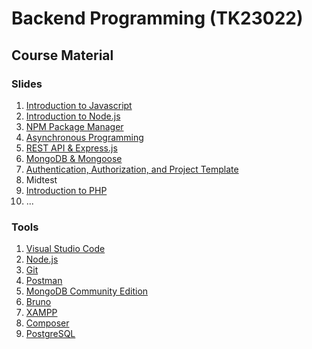 # Backend Programming (TK23022)

## Course Material

### Slides

1. [Introduction to Javascript](https://docs.google.com/presentation/d/1wg73xY-9s4Y-KHBQCZWmXZm_Ee8QbcDolOV5zvtH0jY/edit?usp=sharing)
2. [Introduction to Node.js](https://docs.google.com/presentation/d/1PXvxZMtSGrCz1cPZpMZXU4g2aCk6eCTt3eJ5pm34ejc/edit?usp=sharing)
3. [NPM Package Manager](https://docs.google.com/presentation/d/1mDibtiDlO0y_ikPIhODVUEGiMRkE7z1n3qDurrvAGN8/edit?usp=sharing)
4. [Asynchronous Programming](https://docs.google.com/presentation/d/1jhqIiuab_Bj6koC6dyxC4654Vn3F88OD5dS_Q3eS6PA/edit?usp=sharing)
5. [REST API & Express.js](https://docs.google.com/presentation/d/1ZS6ZyCHJvde_jVu0jR2HnqgMAWMqzRV09TD7BtWMQms/edit?usp=sharing)
6. [MongoDB & Mongoose](https://docs.google.com/presentation/d/10BieoJZu6n7pEdMLIABa9xYLWAeh510gEJT2oun9m60/edit?usp=sharing)
7. [Authentication, Authorization, and Project Template](https://docs.google.com/presentation/d/1rpNQmCiuJdraD16vxFGrR9-MQvhcD7NgVOrCcOf88yE/edit?usp=sharing)
8. Midtest
9. [Introduction to PHP](https://docs.google.com/presentation/d/1w5wL_o9bnu_jH0iX2HoGsOus1iUzGJKDbedpC1gZIN8/edit?usp=sharing)
10. ...

### Tools

1. [Visual Studio Code](https://code.visualstudio.com)
2. [Node.js](https://nodejs.org/en)
3. [Git](https://git-scm.com)
4. [Postman](https://www.postman.com)
5. [MongoDB Community Edition](https://www.mongodb.com/try/download/community)
6. [Bruno](https://www.usebruno.com)
7. [XAMPP](https://www.apachefriends.org/download.html)
8. [Composer](https://getcomposer.org/download/)
9. [PostgreSQL](https://www.postgresql.org/download/)
